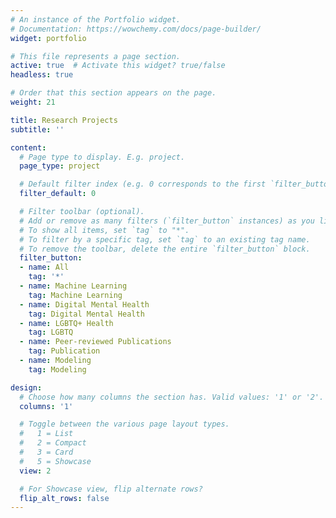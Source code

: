 ```yaml
---
# An instance of the Portfolio widget.
# Documentation: https://wowchemy.com/docs/page-builder/
widget: portfolio

# This file represents a page section.
active: true  # Activate this widget? true/false
headless: true

# Order that this section appears on the page.
weight: 21

title: Research Projects
subtitle: ''

content:
  # Page type to display. E.g. project.
  page_type: project

  # Default filter index (e.g. 0 corresponds to the first `filter_button` instance below).
  filter_default: 0

  # Filter toolbar (optional).
  # Add or remove as many filters (`filter_button` instances) as you like.
  # To show all items, set `tag` to "*".
  # To filter by a specific tag, set `tag` to an existing tag name.
  # To remove the toolbar, delete the entire `filter_button` block.
  filter_button:
  - name: All
    tag: '*'
  - name: Machine Learning
    tag: Machine Learning
  - name: Digital Mental Health
    tag: Digital Mental Health
  - name: LGBTQ+ Health
    tag: LGBTQ
  - name: Peer-reviewed Publications
    tag: Publication
  - name: Modeling
    tag: Modeling

design:
  # Choose how many columns the section has. Valid values: '1' or '2'.
  columns: '1'

  # Toggle between the various page layout types.
  #   1 = List
  #   2 = Compact
  #   3 = Card
  #   5 = Showcase
  view: 2

  # For Showcase view, flip alternate rows?
  flip_alt_rows: false
---
```




